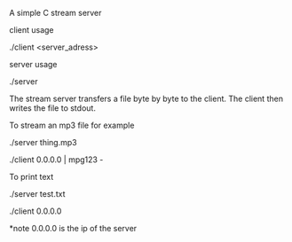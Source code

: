 A simple C stream server

client usage

./client <server_adress>

server usage

./server <filename>

The stream server transfers a file byte by byte to the client. The client then writes the file to stdout.

To stream an mp3 file for example

./server thing.mp3

./client 0.0.0.0 | mpg123 -

To print text

./server test.txt

./client 0.0.0.0


*note 0.0.0.0 is the ip of the server
